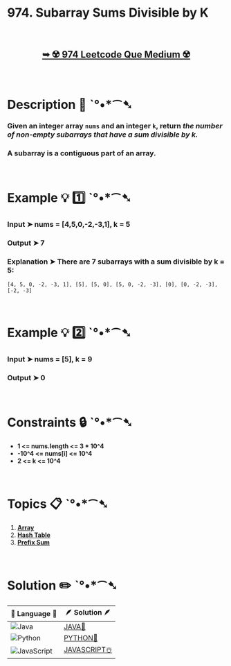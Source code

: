 # 974. Subarray Sums Divisible by K

</br> 

<h2 align="center"> 

<a href="https://leetcode.com/problems/subarray-sums-divisible-by-k/?envType=daily-question&envId=2024-06-23"><strong>➥ ☢️ 974 Leetcode Que Medium ☢️ </strong></a>
</h2>

</br>

# Description 📜 ˋ°•*⁀➷

### Given an integer array `nums` and an integer `k`, return *the number of non-empty **subarrays** that have a sum divisible by k.*

### A **subarray** is a **contiguous** part of an array.

</br>

# Example 💡 1️⃣ ˋ°•*⁀➷

  ### Input  ➤ nums = [4,5,0,-2,-3,1], k = 5

  ### Output  ➤ 7

  ### Explanation  ➤ There are 7 subarrays with a sum divisible by k = 5:
    [4, 5, 0, -2, -3, 1], [5], [5, 0], [5, 0, -2, -3], [0], [0, -2, -3], [-2, -3]

</br>

# Example 💡 2️⃣ ˋ°•*⁀➷

  ### Input ➤ nums = [5], k = 9

  ### Output  ➤ 0

</br>

# Constraints 🔒 ˋ°•*⁀➷

- **1 <= nums.length <= 3 * 10^4**
- **-10^4 <= nums[i] <= 10^4**
- **2 <= k <= 10^4**

</br>

# Topics 📋 ˋ°•*⁀➷

1. **[Array](https://leetcode.com/tag/array/)**
2. **[Hash Table](https://leetcode.com/tag/hash-table/)**
3. **[Prefix Sum](https://leetcode.com/tag/prefix-sum/)**


</br>

# Solution ✏️ ˋ°•*⁀➷

| 📒 Language 📒  | 🪶 Solution 🪶 |
| ------------- | ------------- |
|  ![Java](https://img.shields.io/badge/java-%23ED8B00.svg?style=for-the-badge&logo=openjdk&logoColor=white)  | [JAVA🍁](https://github.com/Prakhar-002/LEETCODE/blob/main/%F0%9F%93%9C%20Daily%20Challange%20%F0%9F%92%A1/06%20June%20%20%F0%9F%8C%9E%202024/09%20-%2006%20-%202024%20---%20%20974.%20Subarray%20Sums%20Divisible%20by%20K%20%E2%98%83%EF%B8%8F%20%F0%9F%8D%81%20%F0%9F%8D%B0/%F0%9F%8D%81JAVA_974_SubarraySumsDivisibleByK.java) |
|  ![Python](https://img.shields.io/badge/python-3670A0?style=for-the-badge&logo=python&logoColor=ffdd54)    | [PYTHON🍰](https://github.com/Prakhar-002/LEETCODE/blob/main/%F0%9F%93%9C%20Daily%20Challange%20%F0%9F%92%A1/06%20June%20%20%F0%9F%8C%9E%202024/09%20-%2006%20-%202024%20---%20%20974.%20Subarray%20Sums%20Divisible%20by%20K%20%E2%98%83%EF%B8%8F%20%F0%9F%8D%81%20%F0%9F%8D%B0/%F0%9F%8D%B0PYTHON_974_SubarraySumsDivisibleByK.py) |
| ![JavaScript](https://img.shields.io/badge/javascript-%23323330.svg?style=for-the-badge&logo=javascript&logoColor=%23F7DF1E)   | [JAVASCRIPT☃️](https://github.com/Prakhar-002/LEETCODE/blob/main/%F0%9F%93%9C%20Daily%20Challange%20%F0%9F%92%A1/06%20June%20%20%F0%9F%8C%9E%202024/09%20-%2006%20-%202024%20---%20%20974.%20Subarray%20Sums%20Divisible%20by%20K%20%E2%98%83%EF%B8%8F%20%F0%9F%8D%81%20%F0%9F%8D%B0/%E2%98%83%EF%B8%8FJAVASCRIPT_974_SubarraySumsDivisibleByK.js) |

